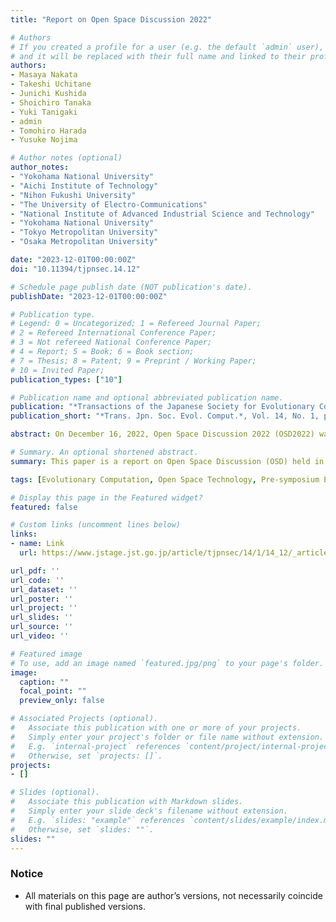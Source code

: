 ```yaml
---
title: "Report on Open Space Discussion 2022"

# Authors
# If you created a profile for a user (e.g. the default `admin` user), write the username (folder name) here 
# and it will be replaced with their full name and linked to their profile.
authors:
- Masaya Nakata
- Takeshi Uchitane
- Junichi Kushida
- Shoichiro Tanaka
- Yuki Tanigaki
- admin
- Tomohiro Harada
- Yusuke Nojima

# Author notes (optional)
author_notes:
- "Yokohama National University"
- "Aichi Institute of Technology"
- "Nihon Fukushi University"
- "The University of Electro-Communications"
- "National Institute of Advanced Industrial Science and Technology"
- "Yokohama National University"
- "Tokyo Metropolitan University"
- "Osaka Metropolitan University"

date: "2023-12-01T00:00:00Z"
doi: "10.11394/tjpnsec.14.12"

# Schedule page publish date (NOT publication's date).
publishDate: "2023-12-01T00:00:00Z"

# Publication type.
# Legend: 0 = Uncategorized; 1 = Refereed Journal Paper;
# 2 = Refereed International Conference Paper;
# 3 = Not refereed National Conference Paper;
# 4 = Report; 5 = Book; 6 = Book section;
# 7 = Thesis; 8 = Patent; 9 = Preprint / Working Paper;
# 10 = Invited Paper;
publication_types: ["10"]

# Publication name and optional abbreviated publication name.
publication: "*Transactions of the Japanese Society for Evolutionary Computation*, Vol. 14, No. 1, pp. 12--17 (in Japanese)"
publication_short: "*Trans. Jpn. Soc. Evol. Comput.*, Vol. 14, No. 1, pp. 12--17 (in Japanese)"

abstract: On December 16, 2022, Open Space Discussion 2022 (OSD2022) was held as a pre-event of the 2022 Symposium on Evolutionary Computation. This event was motivated to provide an opportunity to share, discuss, and create future directions in evolutionary computation. This paper provides an event report for OSD2022, including a summary of the discussions made as well as participant feedback.

# Summary. An optional shortened abstract.
summary: This paper is a report on Open Space Discussion (OSD) held in Evolutionary Computation Symposium 2022.

tags: [Evolutionary Computation, Open Space Technology, Pre-symposium Event]

# Display this page in the Featured widget?
featured: false

# Custom links (uncomment lines below)
links:
- name: Link
  url: https://www.jstage.jst.go.jp/article/tjpnsec/14/1/14_12/_article/-char/ja

url_pdf: ''
url_code: ''
url_dataset: ''
url_poster: ''
url_project: ''
url_slides: ''
url_source: ''
url_video: ''

# Featured image
# To use, add an image named `featured.jpg/png` to your page's folder. 
image:
  caption: ""
  focal_point: ""
  preview_only: false

# Associated Projects (optional).
#   Associate this publication with one or more of your projects.
#   Simply enter your project's folder or file name without extension.
#   E.g. `internal-project` references `content/project/internal-project/index.md`.
#   Otherwise, set `projects: []`.
projects:
- []

# Slides (optional).
#   Associate this publication with Markdown slides.
#   Simply enter your slide deck's filename without extension.
#   E.g. `slides: "example"` references `content/slides/example/index.md`.
#   Otherwise, set `slides: ""`.
slides: ""
---
```


### Notice

- All materials on this page are author’s versions, not necessarily coincide with final published versions.
